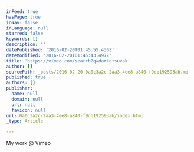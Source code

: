 ```yaml
---
inFeed: true
hasPage: true
inNav: false
inLanguage: null
starred: false
keywords: []
description: ''
datePublished: '2016-02-20T01:45:55.436Z'
dateModified: '2016-02-20T01:45:43.497Z'
title: 'https://vimeo.com/search?q=darko+suvak'
author: []
sourcePath: _posts/2016-02-20-0a0c3a2c-2aa3-4ee8-a840-f9db192593ab.md
published: true
authors: []
publisher:
  name: null
  domain: null
  url: null
  favicon: null
url: 0a0c3a2c-2aa3-4ee8-a840-f9db192593ab/index.html
_type: Article

---
```

My work @ Vimeo